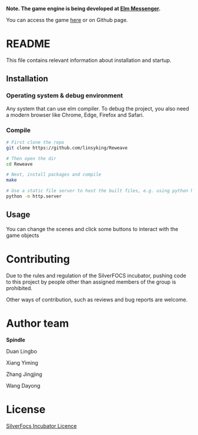 **Note. The game engine is being developed at [Elm Messenger](https://github.com/linsyking/Messenger).**

You can access the game [here](https://focs.ji.sjtu.edu.cn/silverfocs/demo/2022/p2team01/) or on Github page.

# README

This file contains relevant information about installation and startup.

## Installation

### Operating system & debug environment

Any system that can use elm compiler. To debug the project, you also need a modern browser like Chrome, Edge, Firefox and Safari.

### Compile

```bash
# First clone the repo
git clone https://github.com/linsyking/Reweave

# Then open the dir
cd Reweave

# Next, install packages and compile
make

# Use a static file server to host the built files, e.g. using python http module:
python -m http.server
```

## Usage

You can change the scenes and click some buttons to interact with the game objects

# Contributing

Due to the rules and regulation of the SilverFOCS incubator, pushing code to this project by people other than assigned members of the group is prohibited.

Other ways of contribution, such as reviews and bug reports are welcome.

# Author team

**Spindle**

Duan Lingbo

Xiang Yiming

Zhang Jingjing

Wang Dayong

# License

[SilverFocs Incubator Licence](https://focs.ji.sjtu.edu.cn/silverfocs/markdown/license) 
